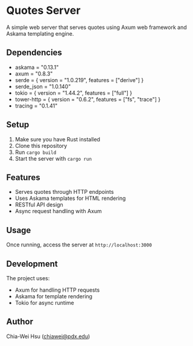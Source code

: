 # Quotes Server

A simple web server that serves quotes using Axum web framework and Askama templating engine.

## Dependencies

- askama = "0.13.1"
- axum = "0.8.3"
- serde = { version = "1.0.219", features = ["derive"] }
- serde_json = "1.0.140"
- tokio = { version = "1.44.2", features = ["full"] }
- tower-http = { version = "0.6.2", features = ["fs", "trace"] }
- tracing = "0.1.41"

## Setup

1. Make sure you have Rust installed
2. Clone this repository
3. Run `cargo build`
4. Start the server with `cargo run`

## Features

- Serves quotes through HTTP endpoints
- Uses Askama templates for HTML rendering
- RESTful API design
- Async request handling with Axum

## Usage

Once running, access the server at `http://localhost:3000`

## Development

The project uses:

- Axum for handling HTTP requests
- Askama for template rendering
- Tokio for async runtime

## Author

Chia-Wei Hsu (chiawei@pdx.edu)
